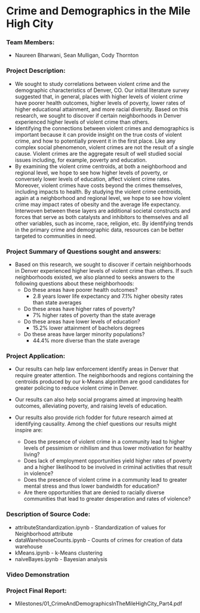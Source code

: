 # Crime and Demographics in the Mile High City
### Team Members: 
- Naureen Bharwani, Sean Mulligan, Cody Thornton

### Project Description:

- We sought to study correlations between violent crime and the demographic characteristics of Denver, CO. Our initial literature survey suggested that, in general, places with higher levels of violent crime have poorer health outcomes, higher levels of poverty, lower rates of higher educational attainment, and more racial diversity. Based on this research, we sought to discover if certain neighborhoods in Denver experienced higher levels of violent crime than others.
- Identifying the connections between violent crimes and demographics is important because it can provide insight on the true costs of violent crime, and how to potentially prevent it in the first place.	Like any complex social phenomenon, violent crimes are not the result of a single cause. Violent crimes are the aggregate result of well studied social issues including, for example, poverty and education.
- By examining the violent crime centroids, at both a neighborhood and regional level, we hope to see how higher levels of 
poverty, or conversely lower levels of education, affect violent crime rates. Moreover, violent crimes have costs beyond the crimes themselves, including impacts to health. By studying the violent crime centroids, again at a neighborhood and regional level, we hope to see how violent crime may impact rates of obesity and the average life expectancy. Interwoven between these layers are additional societal constructs and forces that serve as both catalysts and inhibitors to themselves and all other variables, such as income, race, religion, etc.  By identifying trends in the primary crime and demographic data, resources can be better targeted to communities in need.


### Project Summary of Questions sought and answers:

- Based on this research, we sought to discover if certain neighborhoods in Denver experienced higher levels of violent crime than others. If such neighborhoods existed, we also planned to seeks answers to the following questions about these neighborhoods:
    - Do these areas have poorer health outcomes?
        - 2.8 years lower life expectancy and 7.1% higher obesity rates than state averages
    - Do these areas have higher rates of poverty?
        - 7% higher rates of poverty than the state average
    - Do these areas have lower levels of education?
        - 15.2% lower attainment of bachelors degrees
    - Do these areas have larger minority populations?  
        - 44.4% more diverse than the state average 
            
            
### Project Application:

- Our results can help law enforcement identify areas in Denver that require greater attention. The neighborhoods and regions containing the centroids produced by our k-Means algorithm are good candidates for greater policing to reduce violent crime in Denver. 

- Our results can also help social programs aimed at improving health outcomes, alleviating poverty, and raising levels of education. 

- Our results also provide rich fodder for future research aimed at identifying causality. Among the chief questions our results might inspire are: 
    - Does the presence of violent crime in a community lead to higher levels of pessimism or nihilism and thus lower motivation for healthy living?
    - Does lack of employment opportunities yield higher rates of poverty and a higher likelihood to be involved in criminal activities that result in violence?
    - Does the presence of violent crime in a community lead to greater mental stress and thus lower bandwidth for education?
    - Are there opportunities that are denied to racially diverse communities that lead to greater desperation and rates of violence?


### Description of Source Code:

- attributeStandardization.ipynb - Standardization of values for Neighborhood attribute
- dataWarehouseCounts.ipynb - Counts of crimes for creation of data warehouse
- kMeans.ipynb - k-Means clustering
- naiveBayes.ipynb - Bayesian analysis


### Video Demonstration



### Project Final Report:
- Milestones/01_CrimeAndDemographicsInTheMileHighCity_Part4.pdf
